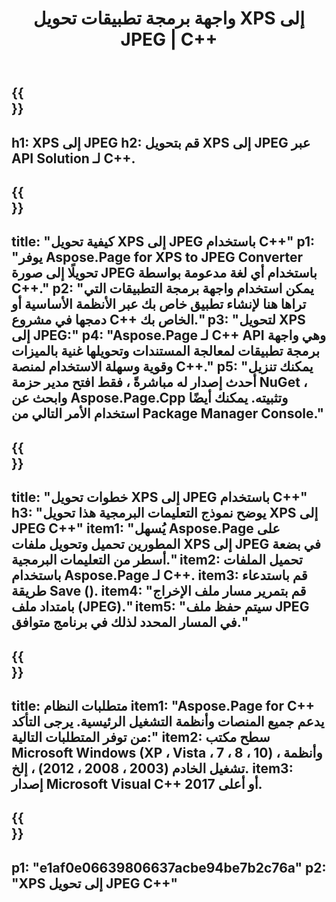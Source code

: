 ﻿---
translation: true
template: /_templates/_conversion-child-cpp.md
title: واجهة برمجة تطبيقات تحويل XPS إلى JPEG | C++
url: /cpp/conversion/xps-to-jpeg/
description: PS لتحويل JPEG المقدم من Aspose.Page لحل C++ API. يعمل في بيئة تشغيل C++ لأنظمة التشغيل Windows 32 بت و Windows 64 بت و Linux 64 بت.
informat: XPS
outformat: JPEG
otherformats: EPS PS
---

{{<section banner>}}
---
h1: XPS إلى JPEG
h2: قم بتحويل XPS إلى JPEG عبر API Solution لـ C++.
---

{{<section overview>}}
---
title: "كيفية تحويل XPS إلى JPEG باستخدام C++"
p1: "يوفر Aspose.Page for XPS to JPEG Converter تحويلًا إلى صورة JPEG باستخدام أي لغة مدعومة بواسطة C++."
p2: "يمكن استخدام واجهة برمجة التطبيقات التي تراها هنا لإنشاء تطبيق خاص بك عبر الأنظمة الأساسية أو دمجها في مشروع C++ الخاص بك."
p3: "لتحويل XPS إلى JPEG:"
p4: "Aspose.Page لـ C++ API وهي واجهة برمجة تطبيقات لمعالجة المستندات وتحويلها غنية بالميزات وقوية وسهلة الاستخدام لمنصة C++."
p5: "يمكنك تنزيل أحدث إصدار له مباشرةً ، فقط افتح مدير حزمة NuGet ، وابحث عن Aspose.Page.Cpp وتثبيته. يمكنك أيضًا استخدام الأمر التالي من Package Manager Console."
---

{{<section feature1>}}
---
title: "خطوات تحويل XPS إلى JPEG باستخدام C++"
h3: "يوضح نموذج التعليمات البرمجية هذا تحويل XPS إلى JPEG C++"
item1: "يُسهل Aspose.Page على المطورين تحميل وتحويل ملفات XPS إلى JPEG في بضعة أسطر من التعليمات البرمجية."
item2: تحميل الملفات باستخدام Aspose.Page لـ C++.
item3: قم باستدعاء طريقة Save ().
item4: "قم بتمرير مسار ملف الإخراج بامتداد ملف (JPEG)."
item5: "سيتم حفظ ملف JPEG في المسار المحدد لذلك في برنامج متوافق."
---

{{<section feature2>}}
---
title: متطلبات النظام
item1: "Aspose.Page for C++ يدعم جميع المنصات وأنظمة التشغيل الرئيسية. يرجى التأكد من توفر المتطلبات التالية:"
item2: سطح مكتب Microsoft Windows (XP ، Vista ، 7 ، 8 ، 10) ، وأنظمة تشغيل الخادم (2003 ، 2008 ، 2012) ، إلخ.
item3: إصدار Microsoft Visual C++ 2017 أو أعلى.
---

{{<section gist>}}
---
p1: "e1af0e06639806637acbe94be7b2c76a"
p2: "XPS إلى تحويل JPEG C++"
---
